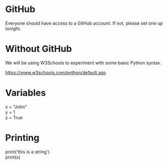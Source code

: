 # GitHub
Everyone should have access to a GitHub account.  If not, please set one up tonight.

# Without GitHub
We will be using W3Schools to experiment with some basic Python syntax.

https://www.w3schools.com/python/default.asp

# Variables
x = "John"  
y = 1  
z = True  

# Printing
print('this is a string')  
print(x)
